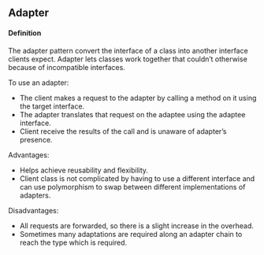 ## Adapter

#### Definition

The adapter pattern convert the interface of a class into another interface clients expect. Adapter lets classes work together that couldn’t otherwise because of incompatible interfaces.

To use an adapter:

- The client makes a request to the adapter by calling a method on it using the target interface.
- The adapter translates that request on the adaptee using the adaptee interface.
- Client receive the results of the call and is unaware of adapter’s presence.

Advantages:

- Helps achieve reusability and flexibility.
- Client class is not complicated by having to use a different interface and can use polymorphism to swap between different implementations of adapters.

Disadvantages:

- All requests are forwarded, so there is a slight increase in the overhead.
- Sometimes many adaptations are required along an adapter chain to reach the type which is required.
